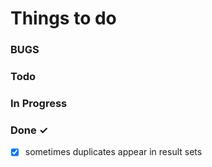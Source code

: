 # Things to do



### BUGS


### Todo


### In Progress


### Done ✓

- [x] sometimes duplicates appear in result sets
